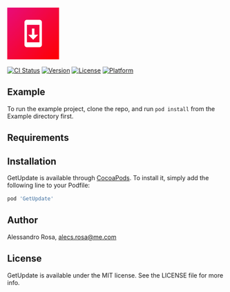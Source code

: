 ![GetUpdate: Simple App updates manager](https://github.com/AlecsRosa/GetUpdate/blob/master/Example/GetUpdate/Images.xcassets/AppIcon.appiconset/Icon-App-60x60%402x.png)

[![CI Status](http://img.shields.io/travis/AlecsRosa/GetUpdate.svg?style=flat)](https://travis-ci.org/AlecsRosa/GetUpdate)
[![Version](https://img.shields.io/cocoapods/v/GetUpdate.svg?style=flat)](http://cocoapods.org/pods/GetUpdate)
[![License](https://img.shields.io/cocoapods/l/GetUpdate.svg?style=flat)](http://cocoapods.org/pods/GetUpdate)
[![Platform](https://img.shields.io/cocoapods/p/GetUpdate.svg?style=flat)](http://cocoapods.org/pods/GetUpdate)

## Example

To run the example project, clone the repo, and run `pod install` from the Example directory first.

## Requirements

## Installation

GetUpdate is available through [CocoaPods](http://cocoapods.org). To install
it, simply add the following line to your Podfile:

```ruby
pod 'GetUpdate'
```

## Author

Alessandro Rosa, alecs.rosa@me.com

## License

GetUpdate is available under the MIT license. See the LICENSE file for more info.
